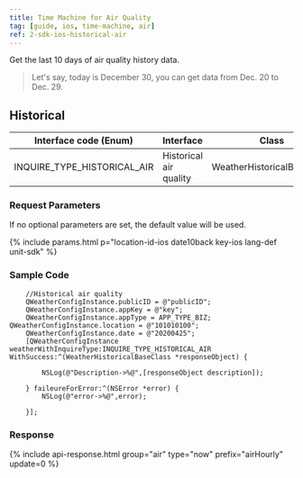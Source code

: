 ```yaml
---
title: Time Machine for Air Quality
tag: [guide, ios, time-machine, air]
ref: 2-sdk-ios-historical-air
---
```


Get the last 10 days of air quality history data.

> Let's say, today is December 30, you can get data from Dec. 20 to Dec. 29.

## Historical

| Interface code (Enum)           | Interface              | Class                      |
| ------------------------------- | ---------------------- | -------------------------- |
| INQUIRE_TYPE_HISTORICAL_AIR     | Historical air quality | WeatherHistoricalBaseClass |

### Request Parameters

If no optional parameters are set, the default value will be used.

{% include params.html p="location-id-ios date10back key-ios lang-def unit-sdk" %}

### Sample Code

```objc
    //Historical air quality
    QWeatherConfigInstance.publicID = @"publicID";
    QWeatherConfigInstance.appKey = @"key";
    QWeatherConfigInstance.appType = APP_TYPE_BIZ; QWeatherConfigInstance.location = @"101010100";
    QWeatherConfigInstance.date = @"20200425";
    [QWeatherConfigInstance weatherWithInquireType:INQUIRE_TYPE_HISTORICAL_AIR WithSuccess:^(WeatherHistoricalBaseClass *responseObject) {
        
        NSLog(@"Description->%@",[responseObject description]);
        
    } faileureForError:^(NSError *error) {
        NSLog(@"error->%@",error);
        
    }];
```
### Response

{% include api-response.html group="air" type="now" prefix="airHourly" update=0 %}
